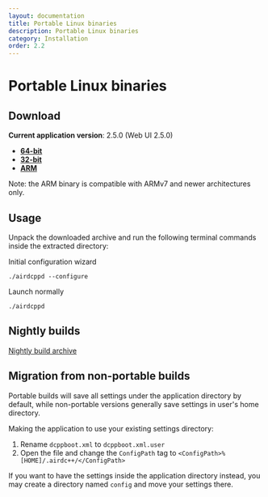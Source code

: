 ```yaml
---
layout: documentation
title: Portable Linux binaries
description: Portable Linux binaries
category: Installation
order: 2.2
---
```


# Portable Linux binaries

## Download

**Current application version**: 2.5.0 (Web UI 2.5.0)

- **[64-bit](http://web-builds.airdcpp.net/stable/airdcpp_2.5.0_webui-2.5.1_64-bit_portable.tar.gz)**
- **[32-bit](http://web-builds.airdcpp.net/stable/airdcpp_2.5.0_webui-2.5.1_32-bit_portable.tar.gz)**
- **[ARM](http://web-builds.airdcpp.net/stable/airdcpp_2.5.0_webui-2.5.1_armhf_portable.tar.gz)**

Note: the ARM binary is compatible with ARMv7 and newer architectures only.


## Usage

Unpack the downloaded archive and run the following terminal commands inside the extracted directory:

Initial configuration wizard

`./airdcppd --configure`

Launch normally

`./airdcppd`


## Nightly builds

[Nightly build archive](http://web-builds.airdcpp.net/develop/)


## Migration from non-portable builds

Portable builds will save all settings under the application directory by default, while non-portable versions generally save settings in user's home directory.

Making the application to use your existing settings directory:

1. Rename `dcppboot.xml` to `dcppboot.xml.user`
2. Open the file and change the `ConfigPath` tag to `<ConfigPath>%[HOME]/.airdc++/</ConfigPath>`

If you want to have the settings inside the application directory instead, you may create a directory named `config` and move your settings there.